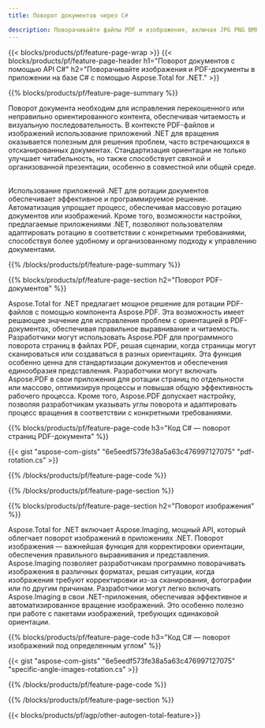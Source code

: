 ```yaml
---
title: Поворот документов через C# 

description: Поворачивайте файлы PDF и изображения, включая JPG PNG BMP GIF TIFF SVG, с помощью приложения C#.
---
```


{{< blocks/products/pf/feature-page-wrap >}}
{{< blocks/products/pf/feature-page-header h1="Поворот документов с помощью API C#" h2="Поворачивайте изображения и PDF-документы в приложении на базе C# с помощью Aspose.Total for .NET." >}}

{{% blocks/products/pf/feature-page-summary %}}

Поворот документа необходим для исправления перекошенного или неправильно ориентированного контента, обеспечивая читаемость и визуальную последовательность. В контексте PDF-файлов и изображений использование приложений .NET для вращения оказывается полезным для решения проблем, часто встречающихся в отсканированных документах. Стандартизация ориентации не только улучшает читабельность, но также способствует связной и организованной презентации, особенно в совместной или общей среде. <br /><br />

Использование приложений .NET для ротации документов обеспечивает эффективное и программируемое решение. Автоматизация упрощает процесс, обеспечивая массовую ротацию документов или изображений. Кроме того, возможности настройки, предлагаемые приложениями .NET, позволяют пользователям адаптировать ротацию в соответствии с конкретными требованиями, способствуя более удобному и организованному подходу к управлению документами.

{{% /blocks/products/pf/feature-page-summary  %}}


{{% blocks/products/pf/feature-page-section  h2="Поворот PDF-документов" %}}

Aspose.Total for .NET предлагает мощное решение для ротации PDF-файлов с помощью компонента Aspose.PDF. Эта возможность имеет решающее значение для исправления проблем с ориентацией в PDF-документах, обеспечивая правильное выравнивание и читаемость. Разработчики могут использовать Aspose.PDF для программного поворота страниц в файлах PDF, решая сценарии, когда страницы могут сканироваться или создаваться в разных ориентациях. Эта функция особенно ценна для стандартизации документов и обеспечения единообразия представления. Разработчики могут включать Aspose.PDF в свои приложения для ротации страниц по отдельности или массово, оптимизируя процессы и повышая общую эффективность рабочего процесса. Кроме того, Aspose.PDF допускает настройку, позволяя разработчикам указывать углы поворота и адаптировать процесс вращения в соответствии с конкретными требованиями.

{{% blocks/products/pf/feature-page-code h3="Код C# — поворот страниц PDF-документа" %}}

{{< gist "aspose-com-gists" "6e5eedf573fe38a5a63c476997127075" "pdf-rotation.cs" >}}

{{% /blocks/products/pf/feature-page-code  %}}

{{% /blocks/products/pf/feature-page-section %}}


{{% blocks/products/pf/feature-page-section  h2="Поворот изображения" %}}

Aspose.Total for .NET включает Aspose.Imaging, мощный API, который облегчает поворот изображений в приложениях .NET. Поворот изображения — важнейшая функция для корректировки ориентации, обеспечения правильного выравнивания и представления. Aspose.Imaging позволяет разработчикам программно поворачивать изображения в различных форматах, решая ситуации, когда изображения требуют корректировки из-за сканирования, фотографии или по другим причинам. Разработчики могут легко включать Aspose.Imaging в свои .NET-приложения, обеспечивая эффективное и автоматизированное вращение изображений. Это особенно полезно при работе с пакетами изображений, требующих одинаковой ориентации. 

{{% blocks/products/pf/feature-page-code h3="Код C# — поворот изображений под определенным углом" %}}

{{< gist "aspose-com-gists" "6e5eedf573fe38a5a63c476997127075" "specific-angle-images-rotation.cs" >}}

{{% /blocks/products/pf/feature-page-code  %}}

{{% /blocks/products/pf/feature-page-section %}}

{{< blocks/products/pf/agp/other-autogen-total-feature>}}